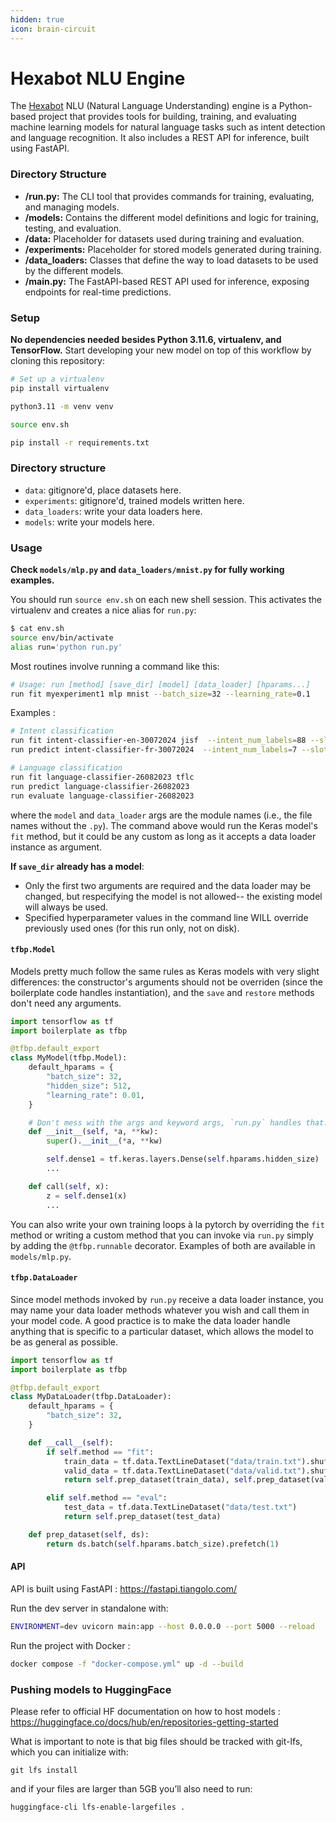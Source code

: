 ```yaml
---
hidden: true
icon: brain-circuit
---
```


# Hexabot NLU Engine

The [Hexabot](https://hexabot.ai/) NLU (Natural Language Understanding) engine is a Python-based project that provides tools for building, training, and evaluating machine learning models for natural language tasks such as intent detection and language recognition. It also includes a REST API for inference, built using FastAPI.

### Directory Structure

* **/run.py:** The CLI tool that provides commands for training, evaluating, and managing models.
* **/models:** Contains the different model definitions and logic for training, testing, and evaluation.
* **/data:** Placeholder for datasets used during training and evaluation.
* **/experiments:** Placeholder for stored models generated during training.
* **/data\_loaders:** Classes that define the way to load datasets to be used by the different models.
* **/main.py:** The FastAPI-based REST API used for inference, exposing endpoints for real-time predictions.

### Setup

**No dependencies needed besides Python 3.11.6, virtualenv, and TensorFlow.** Start developing your new model on top of this workflow by cloning this repository:

```bash
# Set up a virtualenv
pip install virtualenv

python3.11 -m venv venv

source env.sh

pip install -r requirements.txt
```

### Directory structure

* `data`: gitignore'd, place datasets here.
* `experiments`: gitignore'd, trained models written here.
* `data_loaders`: write your data loaders here.
* `models`: write your models here.

### Usage

**Check `models/mlp.py` and `data_loaders/mnist.py` for fully working examples.**

You should run `source env.sh` on each new shell session. This activates the virtualenv and creates a nice alias for `run.py`:

```bash
$ cat env.sh
source env/bin/activate
alias run='python run.py'
```

Most routines involve running a command like this:

```bash
# Usage: run [method] [save_dir] [model] [data_loader] [hparams...]
run fit myexperiment1 mlp mnist --batch_size=32 --learning_rate=0.1
```

Examples :

```bash
# Intent classification
run fit intent-classifier-en-30072024 jisf  --intent_num_labels=88 --slot_num_labels=17 --language=en
run predict intent-classifier-fr-30072024  --intent_num_labels=7 --slot_num_labels=2 --language=fr

# Language classification
run fit language-classifier-26082023 tflc
run predict language-classifier-26082023
run evaluate language-classifier-26082023
```

where the `model` and `data_loader` args are the module names (i.e., the file names without the `.py`). The command above would run the Keras model's `fit` method, but it could be any custom as long as it accepts a data loader instance as argument.

**If `save_dir` already has a model**:

* Only the first two arguments are required and the data loader may be changed, but respecifying the model is not allowed-- the existing model will always be used.
* Specified hyperparameter values in the command line WILL override previously used ones (for this run only, not on disk).

#### `tfbp.Model`

Models pretty much follow the same rules as Keras models with very slight differences: the constructor's arguments should not be overriden (since the boilerplate code handles instantiation), and the `save` and `restore` methods don't need any arguments.

```python
import tensorflow as tf
import boilerplate as tfbp

@tfbp.default_export
class MyModel(tfbp.Model):
    default_hparams = {
        "batch_size": 32,
        "hidden_size": 512,
        "learning_rate": 0.01,
    }

    # Don't mess with the args and keyword args, `run.py` handles that.
    def __init__(self, *a, **kw):
        super().__init__(*a, **kw)

        self.dense1 = tf.keras.layers.Dense(self.hparams.hidden_size)
        ...

    def call(self, x):
        z = self.dense1(x)
        ...
```

You can also write your own training loops à la pytorch by overriding the `fit` method or writing a custom method that you can invoke via `run.py` simply by adding the `@tfbp.runnable` decorator. Examples of both are available in `models/mlp.py`.

#### `tfbp.DataLoader`

Since model methods invoked by `run.py` receive a data loader instance, you may name your data loader methods whatever you wish and call them in your model code. A good practice is to make the data loader handle anything that is specific to a particular dataset, which allows the model to be as general as possible.

```python
import tensorflow as tf
import boilerplate as tfbp

@tfbp.default_export
class MyDataLoader(tfbp.DataLoader):
    default_hparams = {
        "batch_size": 32,
    }

    def __call__(self):
        if self.method == "fit":
            train_data = tf.data.TextLineDataset("data/train.txt").shuffle(10000)
            valid_data = tf.data.TextLineDataset("data/valid.txt").shuffle(10000)
            return self.prep_dataset(train_data), self.prep_dataset(valid_data)

        elif self.method == "eval":
            test_data = tf.data.TextLineDataset("data/test.txt")
            return self.prep_dataset(test_data)

    def prep_dataset(self, ds):
        return ds.batch(self.hparams.batch_size).prefetch(1)
```

#### API

API is built using FastAPI : https://fastapi.tiangolo.com/

Run the dev server in standalone with:

```sh
ENVIRONMENT=dev uvicorn main:app --host 0.0.0.0 --port 5000 --reload
```

Run the project with Docker :

```sh
docker compose -f "docker-compose.yml" up -d --build
```

### Pushing models to HuggingFace

Please refer to official HF documentation on how to host models : https://huggingface.co/docs/hub/en/repositories-getting-started

What is important to note is that big files should be tracked with git-lfs, which you can initialize with:

```
git lfs install
```

and if your files are larger than 5GB you’ll also need to run:

```
huggingface-cli lfs-enable-largefiles .
```
